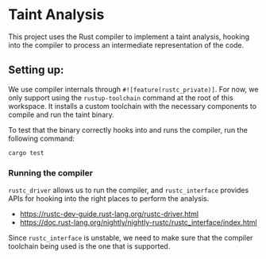 # Taint Analysis

This project uses the Rust compiler to implement a taint analysis, hooking into the compiler to process an intermediate representation of the code.

## Setting up:

We use compiler internals through `#![feature(rustc_private)]`.
For now, we only support using the `rustup-toolchain` command at the root of this workspace.
It installs a custom toolchain with the necessary components to compile and run the taint binary.

To test that the binary correctly hooks into and runs the compiler, run the following command:

```
cargo test
```

### Running the compiler

`rustc_driver` allows us to run the compiler, and `rustc_interface` provides APIs for hooking into the right places to perform the analysis.

- https://rustc-dev-guide.rust-lang.org/rustc-driver.html
- https://doc.rust-lang.org/nightly/nightly-rustc/rustc_interface/index.html

Since `rustc_interface` is unstable, we need to make sure that the compiler toolchain being used is the one that is supported.